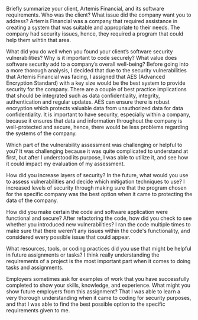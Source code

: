 Briefly summarize your client, Artemis Financial, and its software requirements. Who was the client? What issue did the company want you to address?
  Artemis Financial was a company that required assistance in creating a system that was suitable and appropriate to their needs. The company had security issues, hence, they required a program that could help them wihtin that area.
  
What did you do well when you found your client’s software security vulnerabilities? Why is it important to code securely? What value does software security add to a company’s overall well-being?
  Before going into a more thorough analysis, I decided that due to the security vulnerabilities that Artemis Financial was facing, I assigned that AES (Advanced Encryption Standard) with a key size would be the best system to provide security for the company. There are a couple of best practice implications that should be integrated such as data confidentiality, integrity, authentication and regular updates. AES can ensure there is robust encryption which protects valuable data from unauthorized data for data confidentiality. It is important to have security, especially within a company, because it ensures that data and information throughout the company is well-protected and secure, hence, there would be less problems regarding the systems of the company. 

Which part of the vulnerability assessment was challenging or helpful to you?
  It was challenging because it was quite complicated to understand at first, but after I understood its purpose, I was able to utilize it, and see how it could impact my evaluation of my assessment. 
  
How did you increase layers of security? In the future, what would you use to assess vulnerabilities and decide which mitigation techniques to use?
  I increased levels of security through making sure that the program chosen for the specific company was the best option when it came to protecting the data of the company.

How did you make certain the code and software application were functional and secure? After refactoring the code, how did you check to see whether you introduced new vulnerabilities?
  I ran the code multiple times to make sure that there weren't any issues within the code's functionality, and considered every possible issue that could appear. 

What resources, tools, or coding practices did you use that might be helpful in future assignments or tasks?
  I think really understanding the requirements of a project is the most important part when it comes to doing tasks and assignments. 

Employers sometimes ask for examples of work that you have successfully completed to show your skills, knowledge, and experience. What might you show future employers from this assignment?
  That I was able to learn a very thorough understanding when it came to coding for security purposes, and that I was able to find the best possible option to the specific requirements given to me.
